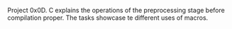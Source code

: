 Project 0x0D. C explains the operations of the preprocessing stage before compilation proper. The tasks showcase te different uses of macros.
